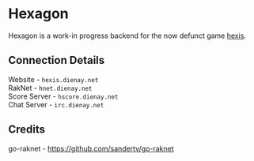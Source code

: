 # Hexagon

Hexagon is a work-in progress backend for the now defunct game [hexis](https://web.archive.org/web/20171120081249/http://hexis.dienay.net/).

## Connection Details

Website - `hexis.dienay.net`  
RakNet - `hnet.dienay.net`  
Score Server - `hscore.dienay.net`  
Chat Server - `irc.dienay.net`  

## Credits

go-raknet - https://github.com/sandertv/go-raknet